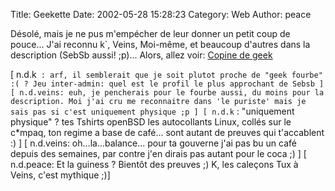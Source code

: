 Title: Geekette
Date: 2002-05-28 15:28:23
Category: Web
Author: peace

Désolé, mais je ne pus m'empécher de leur donner un petit coup de pouce... J'ai reconnu k`, Veins, Moi-même, et beaucoup d'autres dans la description (SebSb aussi! ;p)...
Alors, allez voir:
[Copine de geek](http://www.copinedegeek.com/)

[ n.d.k` : arf, il semblerait que je soit plutot proche de "geek fourbe" :( ? Jeu inter-admin: quel est le profil le plus approchant de Sebsb ]
[ n.d.veins: euh, je pencherais pour le fourbe aussi, du moins pour la description. Moi j'ai cru me reconnaitre dans 'le puriste' mais je sais pas si c'est uniquement physique ;p ]
[ n.d.k` : "uniquement physique" ? tes Tshirts openBSD les autocollants Linux, collés sur le c*mpaq, ton regime a base de café... sont autant de preuves qui t'accablent :) ]
[ n.d.veins: oh...la...balance... pour ta gouverne j'ai pas bu un café depuis des semaines, par contre j'en dirais pas autant pour le coca  ;) ]
[ n.d.peace: Et la guiness ? Bientôt des preuves ;) K, les caleçons Tux à Veins, c'est mythique ;)]